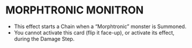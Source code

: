 # MORPHTRONIC MONITRON

*   This effect starts a Chain when a “Morphtronic” monster is Summoned.
*   You cannot activate this card (flip it face-up), or activate its effect, during the Damage Step.

